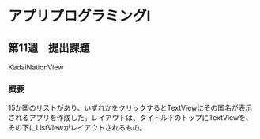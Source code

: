 # アプリプログラミングⅠ

## 第11週　提出課題

KadaiNationView

### 概要

15か国のリストがあり、いずれかをクリックするとTextViewにその国名が表示されるアプリを作成した。レイアウトは、タイトル下のトップにTextViewを、その下にListViewがレイアウトされるもの。
